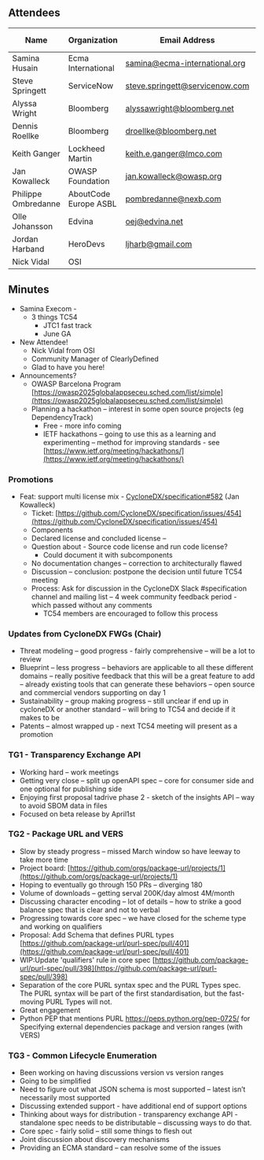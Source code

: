 ## Attendees


| Name                | Organization          | Email Address                  | Invited Expert |
|---------------------|-----------------------|--------------------------------|:--------------:|
| Samina Husain       | Ecma International    | samina@ecma-international.org  |                |
| Steve Springett     | ServiceNow            | steve.springett@servicenow.com |                |
| Alyssa Wright       | Bloomberg             | alyssawright@bloomberg.net     |                |
| Dennis Roellke      | Bloomberg             | droellke@bloomberg.net         |                |
| Keith Ganger        | Lockheed Martin       | keith.e.ganger@lmco.com        |                |
| Jan Kowalleck       | OWASP Foundation      | jan.kowalleck@owasp.org        |                |
| Philippe Ombredanne | AboutCode Europe ASBL | pombredanne@nexb.com           |                |
| Olle Johansson      | Edvina                | oej@edvina.net                 |    &#x2714;    |
| Jordan Harband      | HeroDevs              | ljharb@gmail.com               |                |
| Nick Vidal          | OSI                   |                                |    &#x2714;    |


## Minutes

* Samina Execom -
    * 3 things TC54
        * JTC1 fast track
        * June GA
* New Attendee!
    * Nick Vidal from OSI
    * Community Manager of ClearlyDefined
    * Glad to have you here!
* Announcements?
    * OWASP Barcelona Program  \
      [https://owasp2025globalappseceu.sched.com/list/simple](https://owasp2025globalappseceu.sched.com/list/simple)
    * Planning a hackathon – interest in some open source projects (eg DependencyTrack)
        * Free - more info coming
        * IETF hackathons – going to use this as a learning and experimenting – method for improving standards - see [https://www.ietf.org/meeting/hackathons/](https://www.ietf.org/meeting/hackathons/)

### Promotions


* Feat: support multi license mix - [CycloneDX/specification#582](https://github.com/CycloneDX/specification/pull/582) (Jan Kowalleck)
    * Ticket: [https://github.com/CycloneDX/specification/issues/454](https://github.com/CycloneDX/specification/issues/454)
    * Components
    * Declared license and concluded license –
    * Question about - Source code license and run code license?
        * Could document it with subcomponents
    * No documentation changes – correction to architecturally flawed
    * Discussion – conclusion: postpone the decision until future TC54 meeting
    * Process: Ask for discussion in the CycloneDX Slack #specification channel and mailing list – 4 week community feedback period - which passed without any comments
        * TC54 members are encouraged to follow this process

### Updates from CycloneDX FWGs (Chair)



* Threat modeling – good progress - fairly comprehensive – will be a lot to review
* Blueprint – less progress – behaviors are applicable to all these different domains – really positive feedback that this will be a great feature to add – already existing tools that can generate these behaviors – open source and commercial vendors supporting on day 1
* Sustainability – group making progress – still unclear if end up in cycloneDX or another standard – will bring to TC54 and decide if it makes to be
* Patents – almost wrapped up - next TC54 meeting will present as a promotion

### TG1 - Transparency Exchange API



* Working hard – work meetings
* Getting very close – split up openAPI spec – core for consumer side and one optional for publishing side
* Enjoying first proposal tadrive phase 2 - sketch of the insights API – way to avoid SBOM data in files
* Focused on beta release by April1st

### TG2 - Package URL and VERS

* Slow by steady progress – missed March window so have leeway to take more time
* Project board: [https://github.com/orgs/package-url/projects/1](https://github.com/orgs/package-url/projects/1)
* Hoping to eventually go through 150 PRs – diverging 180
* Volume of downloads – getting serval 200K/day almost 4M/month
* Discussing character encoding – lot of details – how to strike a good balance spec that is clear and not to verbal
* Progressing towards core spec – we have closed for the scheme type and working on qualifiers
* Proposal: Add Schema that defines PURL types   [https://github.com/package-url/purl-spec/pull/401](https://github.com/package-url/purl-spec/pull/401)
* WIP:Update 'qualifiers' rule in core spec [https://github.com/package-url/purl-spec/pull/398](https://github.com/package-url/purl-spec/pull/398)
* Separation of the core PURL syntax spec and the PURL Types spec.  \
  The PURL syntax will be part of the first standardisation, but the fast-moving PURL Types will not.
* Great engagement
* Python PEP that mentions PURL https://peps.python.org/pep-0725/ for Specifying external dependencies package and version ranges (with VERS)

### TG3 - Common Lifecycle Enumeration

* Been working on having discussions version vs version ranges
* Going to be simplified
* Need to figure out what JSON schema is most supported – latest isn’t necessarily most supported
* Discussing extended support - have additional end of support options
* Thinking about ways for distribution - transparency exchange API - standalone spec needs to be distributable – discussing ways to do that.
* Core spec - fairly solid – still some things to flesh out
* Joint discussion about discovery mechanisms
* Providing an ECMA standard – can resolve some of the issues 